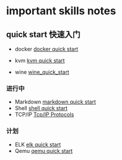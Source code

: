 # important skills notes

## quick start 快速入门

 - docker [docker quick start](docker_quick_start.md)

 - kvm [kvm quick start](kvm_quick_start.md)
 
 - wine [wine_quick_start](wine_quick_start.md)


### 进行中
 - Markdown [markdown quick start](markdown_quick_start.md)
 - Shell [shell quick start](shell_quick_start.md)
 - TCP/IP [Tcp/IP Protocols](tcp_ip/tcp_ip_protocols.md)


### 计划
  - ELK [elk quick start](elk_quick_start.md)
  - Qemu [qemu quick start](qemu_quick_start.md) 

